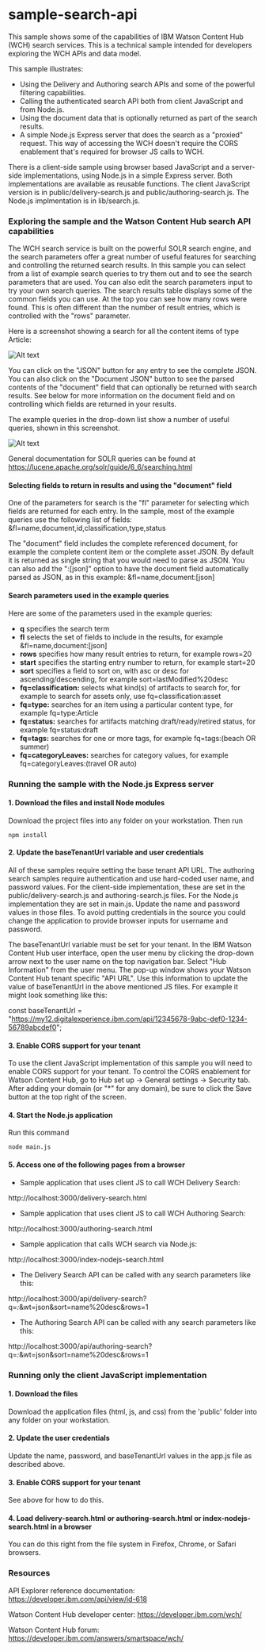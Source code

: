 # sample-search-api

This sample shows some of the capabilities of IBM Watson Content Hub (WCH) search services. This is a technical sample intended for developers exploring the WCH APIs and data model.

This sample illustrates:
- Using the Delivery and Authoring search APIs and some of the powerful filtering capabilities.
- Calling the authenticated search API both from client JavaScript and from Node.js.
- Using the document data that is optionally returned as part of the search results.
- A simple Node.js Express server that does the search as a "proxied" request. This way of accessing the WCH doesn't require the CORS enablement that's required for browser JS calls to WCH.

There is a client-side sample using browser based JavaScript and a server-side implementations, using Node.js in a simple Express server. Both implementations are available as reusable functions. The client JavaScript version is in public/delivery-search.js and public/authoring-search.js.  The Node.js implmentation is in lib/search.js.

### Exploring the sample and the Watson Content Hub search API capabilities

The WCH search service is built on the powerful SOLR search engine, and the search parameters offer a great number of useful features for searching and controlling the returned search results. In this sample you can select from a list of example search queries to try them out and to see the search parameters that are used. You can also edit the search parameters input to try your own search queries. The search results table displays some of the common fields you can use. At the top you can see how many rows were found. This is often different than the number of result entries, which is controlled with the "rows" parameter.

Here is a screenshot showing a search for all the content items of type Article:

![Alt text](/docs/search-api-screenshot.jpg?raw=true "Sample screenshot")

You can click on the "JSON" button for any entry to see the complete JSON. You can also click on the "Document JSON" button to see the parsed contents of the "document" field that can optionally be returned with search results. See below for more information on the document field and on controlling which fields are returned in your results.

The example queries in the drop-down list show a number of useful queries, shown in this screenshot.

![Alt text](/docs/screenshot-dropdown.jpg?raw=true "Sample dropdown screenshot")

General documentation for SOLR queries can be found at https://lucene.apache.org/solr/guide/6_6/searching.html

#### Selecting fields to return in results and using the "document" field

One of the parameters for search is the "fl" parameter for selecting which fields are returned for each entry. In the sample, most of the example queries use the following list of fields:
    &fl=name,document,id,classification,type,status

The "document" field includes the complete referenced document, for example the complete content item or the complete asset JSON. By default it is returned as single string that you would need to parse as JSON. You can also add the ":[json]" option to have the document field automatically parsed as JSON, as in this example:
    &fl=name,document:[json]

#### Search parameters used in the example queries

Here are some of the parameters used in the example queries:
- **q** specifies the search term
- **fl** selects the set of fields to include in the results, for example &fl=name,document:[json]
- **rows** specifies how many result entries to return, for example rows=20
- **start** specifies the starting entry number to return, for example start=20
- **sort** specifies a field to sort on, with asc or desc for ascending/descending, for example sort=lastModified%20desc
- **fq=classification:** selects what kind(s) of artifacts to search for, for example to search for assets only, use  fq=classification:asset
- **fq=type:** searches for an item using a particular content type, for example fq=type:Article
- **fq=status:** searches for artifacts matching draft/ready/retired status, for example fq=status:draft
- **fq=tags:** searches for one or more tags, for example fq=tags:(beach OR summer)
- **fq=categoryLeaves:** searches for category values, for example fq=categoryLeaves:(travel OR auto)

### Running the sample with the Node.js Express server

#### 1. Download the files and install Node modules

Download the project files into any folder on your workstation. Then run

    npm install

#### 2. Update the baseTenantUrl variable and user credentials

All of these samples require setting the base tenant API URL.  The authoring search samples require authentication and use hard-coded user name, and password values. For the client-side implementation, these are set in the public/delivery-search.js and authoring-search.js files. For the Node.js implementation they are set in main.js. Update the name and password values in those files. To avoid putting credentials in the source you could change the application to provide browser inputs for username and password.

The baseTenantUrl variable must be set for your tenant. In the IBM Watson Content Hub user interface, open the user menu by clicking the drop-down arrow next to the user name on the top navigation bar. Select "Hub Information" from the user menu.  The pop-up window shows your Watson Content Hub tenant specific "API URL". Use this information to update the value of baseTenantUrl in the above mentioned JS files. For example it might look something like this:

const baseTenantUrl = "https://my12.digitalexperience.ibm.com/api/12345678-9abc-def0-1234-56789abcdef0";

#### 3. Enable CORS support for your tenant

To use the client JavaScript implementation of this sample you will need to enable CORS support for your tenant. To control the CORS enablement for Watson Content Hub, go to Hub set up -> General settings -> Security tab. After adding your domain (or "*" for any domain), be sure to click the Save button at the top right of the screen.

#### 4. Start the Node.js application

Run this command

    node main.js

#### 5. Access one of the following pages from a browser

- Sample application that uses client JS to call WCH Delivery Search:

http://localhost:3000/delivery-search.html

- Sample application that uses client JS to call WCH Authoring Search:

http://localhost:3000/authoring-search.html

- Sample application that calls WCH search via Node.js:

http://localhost:3000/index-nodejs-search.html

- The Delivery Search API can be called with any search parameters like this:

http://localhost:3000/api/delivery-search?q=*:*&wt=json&sort=name%20desc&rows=1

- The Authoring Search API can be called with any search parameters like this:

http://localhost:3000/api/authoring-search?q=*:*&wt=json&sort=name%20desc&rows=1

### Running only the client JavaScript implementation

#### 1. Download the files

Download the application files (html, js, and css) from the 'public' folder into any folder on your workstation.

#### 2. Update the user credentials

Update the name, password, and baseTenantUrl values in the app.js file as described above.

#### 3. Enable CORS support for your tenant

See above for how to do this.

#### 4. Load delivery-search.html or authoring-search.html or index-nodejs-search.html in a browser

You can do this right from the file system in Firefox, Chrome, or Safari browsers.

### Resources

API Explorer reference documentation: https://developer.ibm.com/api/view/id-618

Watson Content Hub developer center: https://developer.ibm.com/wch/

Watson Content Hub forum: https://developer.ibm.com/answers/smartspace/wch/
